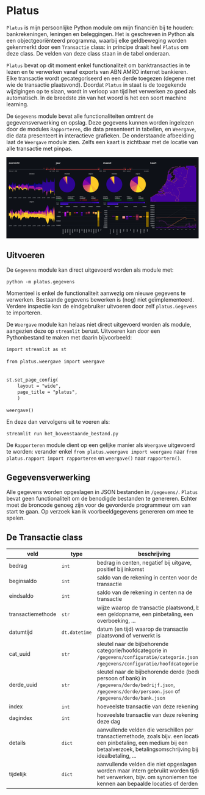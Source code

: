 # Platus

`Platus` is mijn persoonlijke Python module om mijn financiën bij te houden: bankrekeningen, leningen en beleggingen. Het is geschreven in Python als een objectgeoriënteerd programma, waarbij elke geldbeweging worden gekenmerkt door een `Transactie` class: in principe draait heel `Platus` om deze class. De velden van deze class staan in de tabel onderaan. 

`Platus` bevat op dit moment enkel functionaliteit om banktransacties in te lezen en te verwerken vanaf exports van ABN AMRO internet bankieren. Elke transactie wordt gecategoriseerd en een derde toegezen (degene met wie de transactie plaatsvond). Doordat `Platus` in staat is de toegekende wijzigingen op te slaan, wordt in verloop van tijd het verwerken zo goed als automatisch. In de breedste zin van het woord is het een soort machine learning.

De `Gegevens` module bevat alle functionaliteiten omtrent de gegevensverwerking en opslag. Deze gegevens kunnen worden ingelezen door de modules `Rapporteren`, die data presenteert in tabellen, en `Weergave`, die data presenteert in interactieve grafieken. De onderstaande afbeelding laat de `Weergave` module zien. Zelfs een kaart is zichtbaar met de locatie van alle transactie met pinpas.

![alt text][logo]

## Uitvoeren

De `Gegevens` module kan direct uitgevoerd worden als module met:

```
python -m platus.gegevens
```
Momenteel is enkel de functionaliteit aanwezig om nieuwe gegevens te verwerken. Bestaande gegevens bewerken is (nog) niet geïmplementeerd. Verdere inspectie kan de eindgebruiker uitvoeren door zelf `platus.Gegevens` te importeren.

De `Weergave` module kan helaas niet direct uitgevoerd worden als module, aangezien deze op `streamlit` berust. Uitvoeren kan door een Pythonbestand te maken met daarin bijvoorbeeld:

```
import streamlit as st

from platus.weergave import weergave


st.set_page_config(
    layout = "wide",
    page_title = "platus",
    )

weergave()
```
En deze dan vervolgens uit te voeren als:

```
streamlit run het_bovenstaande_bestand.py
```

De `Rapporteren` module dient op een gelijke manier als `Weergave` uitgevoerd te worden: verander enkel `from platus.weergave import weergave` naar `from platus.rapport import rapporteren` en `weergave()` naar `rapportern()`.

## Gegevensverwerking

Alle gegevens worden opgeslagen in JSON bestanden in `/gegevens/`. `Platus` bevat geen functionaliteit om de benodigde bestanden te genereren. Echter moet de broncode genoeg zijn voor de gevorderde programmeur om van start te gaan. Op verzoek kan ik voorbeeldgegevens genereren om mee te spelen.

## De Transactie class

| **veld**          | **type**      | **beschrijving**                                                                                                                                                                          |
|-------------------|---------------|-------------------------------------------------------------------------------------------------------------------------------------------------------------------------------------------|
| bedrag            | `int`         | bedrag in centen, negatief bij uitgave, positief bij inkomst                                                                                                                              |
| beginsaldo        | `int`         | saldo van de rekening in centen voor de transactie                                                                                                                                        |
| eindsaldo         | `int`         | saldo van de rekening in centen na de transactie                                                                                                                                          |
| transactiemethode | `str`         | wijze waarop de transactie plaatsvond, bijv. een geldopname, een pinbetaling, een overboeking, ...                                                                                        |
| datumtijd         | `dt.datetime` | datum (en tijd) waarop de transactie plaatsvond of verwerkt is                                                                                                                            |
| cat_uuid          | `str`         | sleutel naar de bijbehorende categorie/hoofdcategorie in `/gegevens/configuratie/categorie.json` en `/gegevens/configuratie/hoofdcategorie.json`                                          |
| derde_uuid        | `str`         | sleutel naar de bijbehorende derde (bedrijf, persoon of bank) in `/gegevens/derde/bedrijf.json`, `/gegevens/derde/persoon.json` of `/gegevens/derde/bank.json`                            |
| index             | `int`         | hoeveelste transactie van deze rekening                                                                                                                                                   |
| dagindex          | `int`         | hoeveelste transactie van deze rekening op deze dag                                                                                                                                       |
| details           | `dict`        | aanvullende velden die verschillen per transactiemethode, zoals bijv. een locatie bij een pinbetaling, een medium bij een betaalverzoek, betalingsomschrijving bij een idealbetaling, ... |
| tijdelijk         | `dict`        | aanvullende velden die niet opgeslagen worden maar intern gebruikt worden tijdens het verwerken, bijv. om synoniemen toe te kennen aan bepaalde locaties of derden                        |

[logo]: https://github.com/ButerBreaGrieneTsiis/platus/blob/main/assets/weergave.png "Streamlit Weergave"
